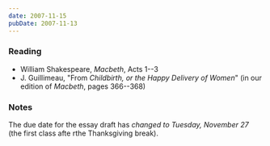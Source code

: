 ```yaml
---
date: 2007-11-15
pubDate: 2007-11-13
---
```


### Reading

* William Shakespeare, <cite>Macbeth</cite>, Acts 1--3
* J. Guillimeau, "From <cite>Childbirth, or the Happy Delivery of Women</cite>" (in our edition of <cite>Macbeth</cite>, pages 366--368)

### Notes

The due date for the essay draft has *changed to Tuesday, November 27* (the first class afte rthe Thanksgiving break).
